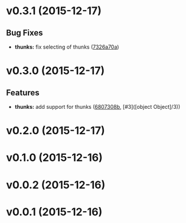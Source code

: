 # v0.3.1 (2015-12-17)


## Bug Fixes

- **thunks:** fix selecting of thunks
  ([7326a70a](https://github.com/git+https://github.com/tylors/snabbdom-selector.git/commits/7326a70a47a3b897f77cf73d98e893a04382a3c1))


# v0.3.0 (2015-12-17)


## Features

- **thunks:** add support for thunks
  ([6807308b](https://github.com/git+https://github.com/tylors/snabbdom-selector.git/commits/6807308b7fdd2d75b0f3a80e1d5ff2c5eb895b04),
   [#3]([object Object]/3))


# v0.2.0 (2015-12-17)


# v0.1.0 (2015-12-16)


# v0.0.2 (2015-12-16)


# v0.0.1 (2015-12-16)


